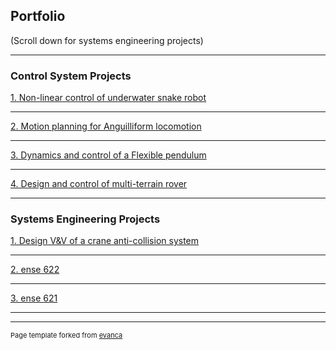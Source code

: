 ## Portfolio
(Scroll down for systems engineering projects)

---

### Control System Projects

[1. Non-linear control of underwater snake robot](/snake_sample_page)


---
[2. Motion planning for Anguilliform locomotion](/Caterpillar)


---
[3. Dynamics and control of a Flexible pendulum](/flex_pend)

---

[4. Design and control of multi-terrain rover](/rover)


---

### Systems Engineering Projects

[1. Design V&V of a crane anti-collision system](http://example.com/)

---
[2. ense 622](http://example.com/)

---
[3. ense 621](http://example.com/)


---




---
<p style="font-size:11px">Page template forked from <a href="https://github.com/evanca/quick-portfolio">evanca</a></p>
<!-- Remove above link if you don't want to attibute -->
